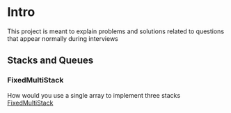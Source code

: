 # Intro
This project is meant to explain problems and solutions related to questions that appear normally during interviews


## Stacks and Queues
### FixedMultiStack
How would you use a single array to implement three stacks
[FixedMultiStack](/src/main/java/StacksandQueues/FixedMultiStack.java)
